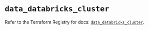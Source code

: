 # `data_databricks_cluster`

Refer to the Terraform Registry for docs: [`data_databricks_cluster`](https://registry.terraform.io/providers/databricks/databricks/1.38.0/docs/data-sources/cluster).
